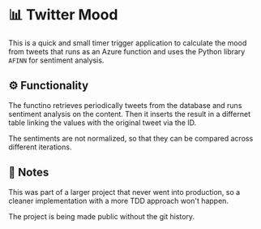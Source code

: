 # 📊 Twitter Mood

This is a quick and small timer trigger application to calculate the mood from tweets that runs as an Azure function and uses the Python library `AFINN` for sentiment analysis.

## ⚙️ Functionality

The functino retrieves periodically tweets from the database and runs sentiment analysis on the content. Then it inserts the result in a differnet table linking the values with the original tweet via the ID.

The sentiments are not normalized, so that they can be compared across different iterations.

## 📜 Notes

This was part of a larger project that never went into production, so a cleaner implementation with a more TDD approach won't happen.

The project is being made public without the git history.